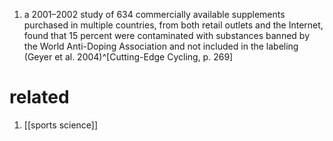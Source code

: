 1. a 2001–2002 study of 634 commercially available supplements purchased in multiple countries, from both retail outlets and the Internet, found that 15 percent were contaminated with substances banned by the World Anti-Doping Association and not included in the labeling (Geyer et al. 2004)^[Cutting-Edge Cycling, p. 269]

# related
1. [[sports science]]